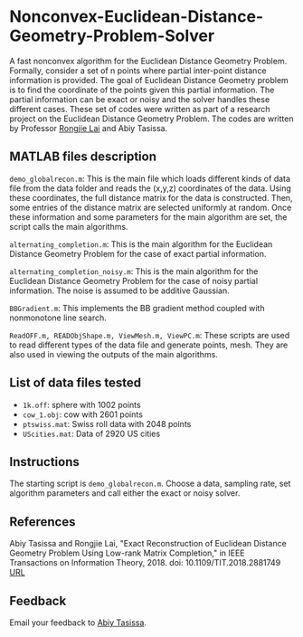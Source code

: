 # Nonconvex-Euclidean-Distance-Geometry-Problem-Solver
A fast nonconvex algorithm for the Euclidean Distance Geometry Problem. Formally, consider a set of n points where partial inter-point distance information is provided. The goal of Euclidean Distance Geometry problem is to find the coordinate of the points given this partial information. The partial information can be exact or noisy and the solver handles these different cases. These set of codes were written as part of a research project on the Euclidean Distance Geometry Problem. The codes are written by Professor [Rongjie Lai](http://homepages.rpi.edu/~lair/) and Abiy Tasissa. 

## MATLAB files description
`demo_globalrecon.m`: This is the main file which loads different kinds of data file from the data folder and reads the (x,y,z) coordinates of the data. Using these coordinates, the full distance matrix for the data is constructed. Then, some entries of the distance matrix are selected uniformly at random. Once these information and some parameters for the main algorithm are set, the script calls the main algorithms.  

`alternating_completion.m`: This is the main algorithm for the Euclidean Distance Geometry Problem for the case of exact partial information. 

`alternating_completion_noisy.m`: This is the main algorithm for the Euclidean Distance Geometry Problem for the case of noisy partial information. The noise is assumed to be additive Gaussian.

`BBGradient.m`: This implements the BB gradient method coupled with nonmonotone line search. 

`ReadOFF.m, READObjShape.m, ViewMesh.m, ViewPC.m`: These scripts are used to read different types of the data file and generate points, mesh. They are also used in viewing the outputs of the main algorithms.

## List of data files tested
* `1k.off`: sphere with 1002 points
* `cow_1.obj`: cow with 2601 points
* `ptswiss.mat`: Swiss roll data with 2048 points
* `UScities.mat`: Data of 2920 US cities

## Instructions

The starting script is `demo_globalrecon.m`. Choose a data, sampling rate, set algorithm parameters and call either the exact or noisy solver. 
## References

Abiy Tasissa and Rongjie Lai, "Exact Reconstruction of Euclidean Distance Geometry Problem Using Low-rank Matrix Completion," in IEEE Transactions on Information Theory, 2018. doi: 10.1109/TIT.2018.2881749
[URL](http://ieeexplore.ieee.org/stamp/stamp.jsp?tp=&arnumber=8537996&isnumber=4667673)


## Feedback

Email your feedback to <a href="mailto:abiy19@gmail.com">Abiy Tasissa</a>.

